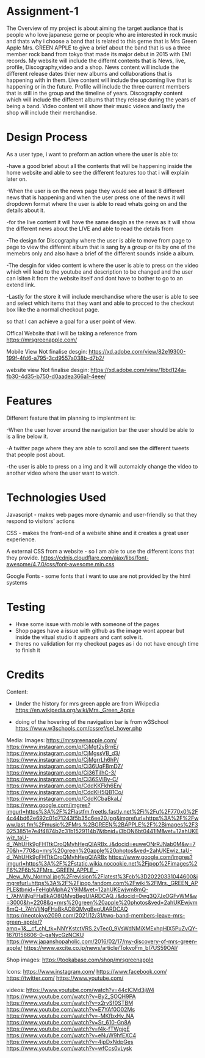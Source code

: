 # Assignment-1
The Overview of my project is about aiming the target audiance that is people who love japanese gerne or people who are interested in rock music and thats why i choose a band that is related to this gerne that is Mrs Green Apple Mrs. GREEN APPLE to give a brief about the band that is us a three member rock band from tokyo that made its major debut in 2015 with EMI records. My website will include the differnt contents that is News, live, profile, Discography,video and a shop. News content will include the different release dates thier new albums and collaborations that is happening with in them. Live content will include the upcoming live that is happening or in the future. Profile will include the three current members that is still in the group and the timeline of years. Discography content which will include the different albums that they release during the years of being a band. Video content will show their music videos and lastly the shop will include their merchandise.

# Design Process

As a user type, i want to preform an action where the user is able to:

-have a good brief about all the contents that will be happening inside the home website and able to see the different features too that i will explain later on.

-When the user is on the news page they would see at least 8 different news that is happening and when the user press one of the news it will dropdown format where the user is able to read whats going on and the details about it.

-for the live content it will have the same desgin as the news as it will show the different news about the LIVE and able to read the details from

-The design for Discography where the user is able to move from page to page to view the different album that is sang by a group or its by one of the memebrs only and also have a brief of the different sounds inside a album.

-The desgin for video content is where the user is able to press on the video which will lead to the youtube and description to be changed and the user can lsiten it from the website itself and dont have to bother to go to an extend link.

-Lastly for the store it will include merchandise where the user is able to see and select which items that they want and able to procced to the checkout box like the a normal checkout page.

so that I can achieve a goal for a user point of view.

Offical Website that i will be taking a reference from
https://mrsgreenapple.com/

Mobile View Not finalise desgin:
https://xd.adobe.com/view/82e19300-199f-4fd6-a795-3cd9557a038b-d7b2/

website view Not finalise desgin:
https://xd.adobe.com/view/1bbd124a-fb30-4d35-b750-d0aadea366a1-4eee/

# Features

Different feature that im planning to implentment is:

-When the user hover around the navigation bar the user should be able to is a line below it.

-A twitter page where they are able to scroll and see the different tweets that people post about.

-the user is able to press on a img and it will automaicly change the video to another video where the user want to watch.

# Technologies Used
Javascript - makes web pages more dynamic and user-friendly so that they respond to visitors' actions

CSS - makes the front-end of a website shine and it creates a great user experience.

A external CSS from a website - so I am able to use the different icons that they provide.
https://cdnjs.cloudflare.com/ajax/libs/font-awesome/4.7.0/css/font-awesome.min.css

Google Fonts - some fonts that i want to use are not provided by the html systems


# Testing
- Hvae some issue with mobile with someone of the pages
- Shop pages have a issue with github as the image wont appear but inside the vitual studio it appears and cant solve it.
- theres no validation for my checkout pages as i do not have enough time to finish it


# Credits

Content:
- Under the history for mrs green apple are from  Wikipedia 
https://en.wikipedia.org/wiki/Mrs._Green_Apple

- doing of the hovering of the navigation bar is from w3School
https://www.w3schools.com/cssref/sel_hover.php


Media:
Images:
https://mrsgreenapple.com/
https://www.instagram.com/p/CjMgt2yBrnE/
https://www.instagram.com/p/CjMgssVB_d3/
https://www.instagram.com/p/CjMgrrLh6hP/
https://www.instagram.com/p/Ci36UqFBmDZ/
https://www.instagram.com/p/Ci36TiIhC-3/
https://www.instagram.com/p/Ci36SViBy-C/
https://www.instagram.com/p/CddKKFkh6En/
https://www.instagram.com/p/CddKH5QB1Co/
https://www.instagram.com/p/CddKCbaBkaL/
https://www.google.com/imgres?imgurl=https%3A%2F%2Flastfm.freetls.fastly.net%2Fi%2Fu%2F770x0%2F4c44bd62e692c01d71243f5b35c6ee20.jpg&imgrefurl=https%3A%2F%2Fwww.last.fm%2Fmusic%2FMrs.%2BGREEN%2BAPPLE%2F%2Bimages%2F30253851e7e4f4874b2c31b1529114b7&tbnid=j3bON6bt0441IM&vet=12ahUKEwiz_taU-d_7AhUHk9gFHTtkCroQMyhHegQIARBx..i&docid=euweONrRJNab0M&w=770&h=770&q=mrs%20green%20apple%20photos&ved=2ahUKEwiz_taU-d_7AhUHk9gFHTtkCroQMyhHegQIARBx
https://www.google.com/imgres?imgurl=https%3A%2F%2Fstatic.wikia.nocookie.net%2Fjpop%2Fimages%2F6%2F6b%2FMrs._GREEN_APPLE_-_New_My_Normal.jpg%2Frevision%2Flatest%3Fcb%3D20220331044600&imgrefurl=https%3A%2F%2Fjpop.fandom.com%2Fwiki%2FMrs._GREEN_APPLE&tbnid=FeHgbMphA2Y9iM&vet=12ahUKEwjvm8mQ-t_7AhVljNgFHaBkAO8QMygBegUIARDCAQ..i&docid=0wg3Q7JxOGFvWM&w=3000&h=2208&q=mrs%20green%20apple%20photos&ved=2ahUKEwjvm8mQ-t_7AhVljNgFHaBkAO8QMygBegUIARDCAQ
https://neotokyo2099.com/2021/12/31/two-band-members-leave-mrs-green-apple/?amp=1&__cf_chl_tk=NNYKstctVRS.2yTec0_9VsWdNMiXMExhqHIX5PuZvQY-1670156606-0-gaNycGzNCKU
https://www.japanshopaholic.com/2016/02/17/my-discovery-of-mrs-green-apple/
https://www.excite.co.jp/news/article/TokyoFm_bI7US59OAl/

Shop images:
https://tookabase.com/shop/mrsgreenapple

Icons:
https://www.instagram.com/
https://www.facebook.com/
https://twitter.com/
https://www.youtube.com/

videos:
https://www.youtube.com/watch?v=44cICMd3jW4
https://www.youtube.com/watch?v=By2_SOQH9PA
https://www.youtube.com/watch?v=x2rvSf0STBM
https://www.youtube.com/watch?v=E7YAf0O02Ms
https://www.youtube.com/watch?v=-MKfbxHy_NA
https://www.youtube.com/watch?v=Sr_610-Gn8A
https://www.youtube.com/watch?v=f4k-fTWgjgE
https://www.youtube.com/watch?v=eNuW9hfEXC4
https://www.youtube.com/watch?v=4ipDxNdpGes
https://www.youtube.com/watch?v=wfCcs0vLysk



















